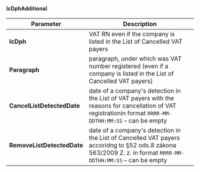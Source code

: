 #### IcDphAdditional
| Parameter | Description |
| ----------- | ----------- |
| **IcDph** | VAT RN even if the company is listed in the List of Cancelled VAT payers |
| **Paragraph** | paragraph, under which was VAT number registered (even if a company is listed in the List of Cancelled VAT payers) |
| **CancelListDetectedDate** | date of a company's detection in the List of VAT payers with the reasons for cancellation of VAT registrationin format `RRRR-MM-DDTHH:MM:SS` – can be empty |
| **RemoveListDetectedDate** | date of a company's detection in the List of Cancelled VAT payers accoridng to §52 ods.8 zákona 563/2009 Z. z. in format `RRRR-MM-DDTHH:MM:SS` – can be empty |